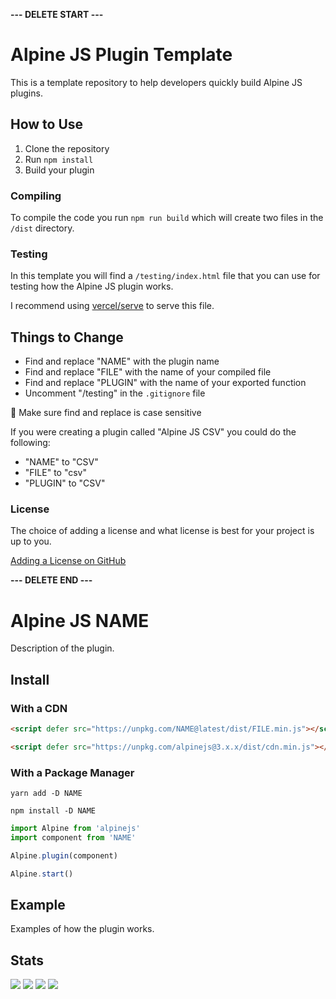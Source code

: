 **--- DELETE START ---**

# Alpine JS Plugin Template

This is a template repository to help developers quickly build Alpine JS plugins.

## How to Use

1. Clone the repository
2. Run `npm install`
3. Build your plugin

### Compiling

To compile the code you run `npm run build` which will create two files in the `/dist` directory.

### Testing

In this template you will find a `/testing/index.html` file that you can use for testing how the Alpine JS plugin works.

I recommend using [vercel/serve](https://www.npmjs.com/package/serve) to serve this file.

## Things to Change

- Find and replace "NAME" with the plugin name
- Find and replace "FILE" with the name of your compiled file
- Find and replace "PLUGIN" with the name of your exported function
- Uncomment "/testing" in the `.gitignore` file

🚨 Make sure find and replace is case sensitive

If you were creating a plugin called "Alpine JS CSV" you could do the following:

- "NAME" to "CSV"
- "FILE" to "csv"
- "PLUGIN" to "CSV"

### License

The choice of adding a license and what license is best for your project is up to you.

[Adding a License on GitHub](https://docs.github.com/en/communities/setting-up-your-project-for-healthy-contributions/adding-a-license-to-a-repository)

**--- DELETE END ---**

# Alpine JS NAME

Description of the plugin.

## Install

### With a CDN

```html
<script defer src="https://unpkg.com/NAME@latest/dist/FILE.min.js"></script>

<script defer src="https://unpkg.com/alpinejs@3.x.x/dist/cdn.min.js"></script>
```

### With a Package Manager

```shell
yarn add -D NAME

npm install -D NAME
```

```js
import Alpine from 'alpinejs'
import component from 'NAME'

Alpine.plugin(component)

Alpine.start()
```

## Example

Examples of how the plugin works.

## Stats

![](https://img.shields.io/bundlephobia/min/alpinejs-NAME)
![](https://img.shields.io/npm/v/alpinejs-NAME)
![](https://img.shields.io/npm/dt/alpinejs-NAME)
![](https://img.shields.io/github/license/markmead/alpinejs-NAME)
